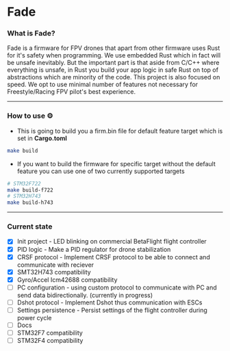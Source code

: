 # Fade

### What is Fade?

Fade is a firmware for FPV drones that apart from other firmware uses Rust for it's safety when programming. We use embedded Rust which in fact will be unsafe inevitably. But the important part is that aside from C/C++ where everything is unsafe, in Rust you build your app logic in safe Rust on top of abstractions which are minority of the code. This project is also focused on speed. We opt to use minimal number of features not necessary for Freestyle/Racing FPV pilot's best experience.

---

### How to use ⚙️

- This is going to build you a firm.bin file for default feature target which is set in **Cargo.toml**

```bash
make build
```

- If you want to build the firmware for specific target without the default feature you can use one of two currently supported targets

```bash
# STM32F722
make build-f722
# STM32H743
make build-h743
```

---

### Current state

- [x] Init project - LED blinking on commercial BetaFlight flight controller
- [x] PID logic - Make a PID regulator for drone stabilization
- [x] CRSF protocol - Implement CRSF protocol to be able to connect and communicate with reciever
- [x] SMT32H743 compatibility
- [x] Gyro/Accel Icm42688 compatibility
- [ ] PC configuration - using custom protocol to communicate with PC and send data bidirectionally. (currently in progress)
- [ ] Dshot protocol - Implement Dshot thus communication with ESCs
- [ ] Settings persistence - Persist settings of the flight controller during power cycle
- [ ] Docs
- [ ] STM32F7 compatibility
- [ ] STM32F4 compatibility
